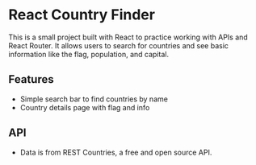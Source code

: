 # React Country Finder

This is a small project built with React to practice working with APIs and React Router. It allows users to search for countries and see basic information like the flag, population, and capital.

## Features

- Simple search bar to find countries by name
- Country details page with flag and info

## API

- Data is from REST Countries, a free and open source API.
